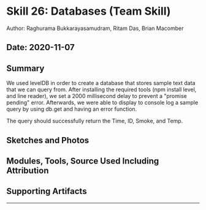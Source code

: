# Skill 26: Databases (Team Skill)

Author: Raghurama Bukkarayasamudram, Ritam Das, Brian Macomber

## Date: 2020-11-07

## Summary

We used levelDB in order to create a database that stores sample text data that we can query from. After installing the required tools (npm install level, and line reader), we set a 2000 millisecond delay to prevent a "promise pending" error. Afterwards, we were able to display to console log a sample query by using db.get and having an error function.

The query should successfully return the Time, ID, Smoke, and Temp.

## Sketches and Photos

## Modules, Tools, Source Used Including Attribution

## Supporting Artifacts



-----
